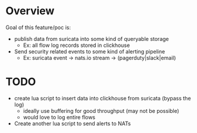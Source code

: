 # Overview
Goal of this feature/poc is:
- publish data from suricata into some kind of queryable storage
  - Ex: all flow log records stored in clickhouse
- Send security related events to some kind of alerting pipeline
  - Ex: suricata event -> nats.io stream -> (pagerduty|slack|email)

# TODO
- create lua script to insert data into clickhouse from suricata (bypass the log)
    - ideally use buffering for good throughput (may not be possible)
    - would love to log entire flows
- Create another lua script to send alerts to NATs
